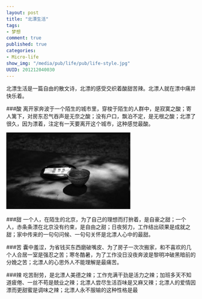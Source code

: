 ```yaml
---
layout: post
title: "北漂生活"
tags: 
- 梦想
comment: true
published: true
categories:
- Micro-life
show_img: "/media/pub/life/pub/life-style.jpg"
UUID: 201212040030
---
```


北漂生活是一篇自由的散文诗，北漂的感受交织着酸甜苦辣。北漂人就在漂中痛并快乐着。

###酸
离开家奔波于一个陌生的城市里，穿梭于陌生的人群中，是寂寞之酸；寄人篱下，对房东忍气吞声是无奈之酸；没有户口，飘泊不定，是无根之酸；北漂了很久，因为漂着，注定有一天要离开这个城市，这种感觉最酸。

<img src="/media/pub/life/pub/life-style.jpg" alt="Black Cube Theme" class="img-right" width="330px" /> 

###甜
一个人，在陌生的北京，为了自己的理想而打拚着，是自豪之甜；一个人，赤条条漂在北京没有约束，是自由之甜；日夜努力，工作结出硕果是成就之甜；家中传来的一句句问候、一句句关怀是北漂人心中的最甜。

###苦
囊中羞涩，为省钱买东西磨破嘴皮、为了房子一次次搬家，和不喜欢的几个人合居一室是强忍之苦；寒冬酷暑，为了工作没日没夜奔波是黎明冲破黑暗前的分娩之苦；北漂人的心思外人不能理解是最痛苦。

###辣
吃苦耐劳，是北漂人美德之辣；工作充满干劲是活力之辣；加班多天不知道疲倦、一丝不苟是兢业之辣；北漂人尝尽生活百味是又麻又辣；北漂人的爱情因漂而更甜蜜是调味之辣；北漂人永不服输的这种性格是最


